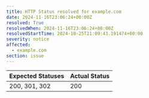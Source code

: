 ```yaml
---
title: HTTP Status resolved for example.com
date: 2024-11-16T23:06:24+00:00Z
resolved: True
resolvedWhen: 2024-11-16T23:06:24+00:00Z
resolvedStartTime: 2024-10-25T21:09:43.191474+00:00
severity: notice
affected:
  - example.com
section: issue
---
```


| Expected Statuses | Actual Status  |
|-------------------|----------------|
| 200, 301, 302 | 200 |
